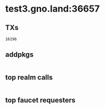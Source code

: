 # test3.gno.land:36657

## TXs
```
16196
```

## addpkgs
```
```

## top realm calls
```
```

## top faucet requesters
```
```


